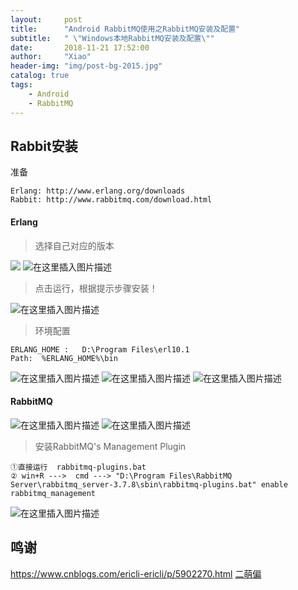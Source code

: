 ```yaml
---
layout:     post
title:      "Android RabbitMQ使用之RabbitMQ安装及配置"
subtitle:   " \"Windows本地RabbitMQ安装及配置\""
date:       2018-11-21 17:52:00
author:     "Xiao"
header-img: "img/post-bg-2015.jpg"
catalog: true
tags:
    - Android
	- RabbitMQ
---
```


## Rabbit安装

准备
~~~
Erlang: http://www.erlang.org/downloads
Rabbit: http://www.rabbitmq.com/download.html
~~~
#### Erlang
> 选择自己对应的版本

![](https://img-blog.csdnimg.cn/20181105175107219.png?x-oss-process=image/watermark,type_ZmFuZ3poZW5naGVpdGk,shadow_10,text_aHR0cHM6Ly9ibG9nLmNzZG4ubmV0L3FxXzM2NTc2NzM4,size_16,color_FFFFFF,t_70)
![在这里插入图片描述](https://img-blog.csdnimg.cn/20181105180126487.png?x-oss-process=image/watermark,type_ZmFuZ3poZW5naGVpdGk,shadow_10,text_aHR0cHM6Ly9ibG9nLmNzZG4ubmV0L3FxXzM2NTc2NzM4,size_16,color_FFFFFF,t_70)
>点击运行，根据提示步骤安装！

![在这里插入图片描述](https://img-blog.csdnimg.cn/20181105180322479.png?x-oss-process=image/watermark,type_ZmFuZ3poZW5naGVpdGk,shadow_10,text_aHR0cHM6Ly9ibG9nLmNzZG4ubmV0L3FxXzM2NTc2NzM4,size_16,color_FFFFFF,t_70)
>环境配置
~~~
ERLANG_HOME :  	D:\Program Files\erl10.1
Path:  %ERLANG_HOME%\bin
~~~
![在这里插入图片描述](https://img-blog.csdnimg.cn/20181105180822580.png?x-oss-process=image/watermark,type_ZmFuZ3poZW5naGVpdGk,shadow_10,text_aHR0cHM6Ly9ibG9nLmNzZG4ubmV0L3FxXzM2NTc2NzM4,size_16,color_FFFFFF,t_70)
![在这里插入图片描述](https://img-blog.csdnimg.cn/20181105180750526.png?x-oss-process=image/watermark,type_ZmFuZ3poZW5naGVpdGk,shadow_10,text_aHR0cHM6Ly9ibG9nLmNzZG4ubmV0L3FxXzM2NTc2NzM4,size_16,color_FFFFFF,t_70)
![在这里插入图片描述](https://img-blog.csdnimg.cn/20181108152947451.png?x-oss-process=image/watermark,type_ZmFuZ3poZW5naGVpdGk,shadow_10,text_aHR0cHM6Ly9ibG9nLmNzZG4ubmV0L3FxXzM2NTc2NzM4,size_16,color_FFFFFF,t_70)
#### RabbitMQ
![在这里插入图片描述](https://img-blog.csdnimg.cn/20181105181257439.png?x-oss-process=image/watermark,type_ZmFuZ3poZW5naGVpdGk,shadow_10,text_aHR0cHM6Ly9ibG9nLmNzZG4ubmV0L3FxXzM2NTc2NzM4,size_16,color_FFFFFF,t_70)
![在这里插入图片描述](https://img-blog.csdnimg.cn/20181105181308383.png?x-oss-process=image/watermark,type_ZmFuZ3poZW5naGVpdGk,shadow_10,text_aHR0cHM6Ly9ibG9nLmNzZG4ubmV0L3FxXzM2NTc2NzM4,size_16,color_FFFFFF,t_70)
>安装RabbitMQ's Management Plugin 
~~~
①直接运行  rabbitmq-plugins.bat 
② win+R --->  cmd ---> "D:\Program Files\RabbitMQ Server\rabbitmq_server-3.7.8\sbin\rabbitmq-plugins.bat" enable rabbitmq_management 
~~~
![在这里插入图片描述](https://img-blog.csdnimg.cn/20181108152917936.png?x-oss-process=image/watermark,type_ZmFuZ3poZW5naGVpdGk,shadow_10,text_aHR0cHM6Ly9ibG9nLmNzZG4ubmV0L3FxXzM2NTc2NzM4,size_16,color_FFFFFF,t_70)
## 鸣谢
https://www.cnblogs.com/ericli-ericli/p/5902270.html
[二萌偏](https://blog.csdn.net/weixin_39735923/article/details/79288578)

